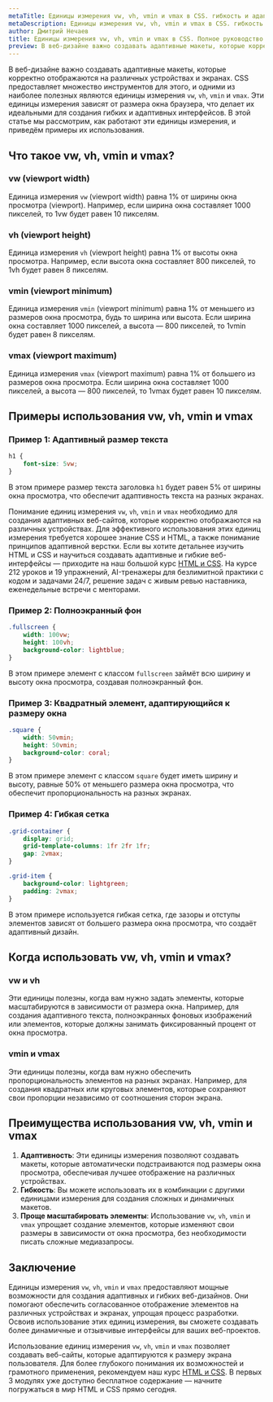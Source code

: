 ```yaml
---
metaTitle: Единицы измерения vw, vh, vmin и vmax в CSS. гибкость и адаптивность для вашего дизайна
metaDescription: Единицы измерения vw, vh, vmin и vmax в CSS. гибкость и адаптивность для вашего дизайна
author: Дмитрий Нечаев
title: Единицы измерения vw, vh, vmin и vmax в CSS. Полное руководство с примерами
preview: В веб-дизайне важно создавать адаптивные макеты, которые корректно отображаются на различных устройствах и экранах. CSS предоставляет множество инструментов для этого, и одними из наиболее полезных являются единицы измерения vw, vh, vmin и vmax.
---
```


В веб-дизайне важно создавать адаптивные макеты, которые корректно отображаются на различных устройствах и экранах. CSS предоставляет множество инструментов для этого, и одними из наиболее полезных являются единицы измерения `vw`, `vh`, `vmin` и `vmax`. Эти единицы измерения зависят от размера окна браузера, что делает их идеальными для создания гибких и адаптивных интерфейсов. В этой статье мы рассмотрим, как работают эти единицы измерения, и приведём примеры их использования.

## Что такое vw, vh, vmin и vmax?

### vw (viewport width)

Единица измерения `vw` (viewport width) равна 1% от ширины окна просмотра (viewport). Например, если ширина окна составляет 1000 пикселей, то 1vw будет равен 10 пикселям.

### vh (viewport height)

Единица измерения `vh` (viewport height) равна 1% от высоты окна просмотра. Например, если высота окна составляет 800 пикселей, то 1vh будет равен 8 пикселям.

### vmin (viewport minimum)

Единица измерения `vmin` (viewport minimum) равна 1% от меньшего из размеров окна просмотра, будь то ширина или высота. Если ширина окна составляет 1000 пикселей, а высота — 800 пикселей, то 1vmin будет равен 8 пикселям.

### vmax (viewport maximum)

Единица измерения `vmax` (viewport maximum) равна 1% от большего из размеров окна просмотра. Если ширина окна составляет 1000 пикселей, а высота — 800 пикселей, то 1vmax будет равен 10 пикселям.

## Примеры использования vw, vh, vmin и vmax

### Пример 1: Адаптивный размер текста

```css
h1 {
    font-size: 5vw;
}

```

В этом примере размер текста заголовка `h1` будет равен 5% от ширины окна просмотра, что обеспечит адаптивность текста на разных экранах.

Понимание единиц измерения `vw`, `vh`, `vmin` и `vmax` необходимо для создания адаптивных веб-сайтов, которые корректно отображаются на различных устройствах. Для эффективного использования этих единиц измерения требуется хорошее знание CSS и HTML, а также понимание принципов адаптивной верстки. Если вы хотите детальнее изучить HTML и CSS и научиться создавать адаптивные и гибкие веб-интерфейсы — приходите на наш большой курс [HTML и CSS](https://purpleschool.ru/course/html-css?utm_source=knowledgebase&utm_medium=text&utm_campaign=Edinitsy-izmereniya-vw-vh-vmin-i-vmax-v-CSS-Polnoe-rukovodstvo-s-primerami). На курсе 212 уроков и 19 упражнений, AI-тренажеры для безлимитной практики с кодом и задачами 24/7, решение задач с живым ревью наставника, еженедельные встречи с менторами.

### Пример 2: Полноэкранный фон

```css
.fullscreen {
    width: 100vw;
    height: 100vh;
    background-color: lightblue;
}

```

В этом примере элемент с классом `fullscreen` займёт всю ширину и высоту окна просмотра, создавая полноэкранный фон.

### Пример 3: Квадратный элемент, адаптирующийся к размеру окна

```css
.square {
    width: 50vmin;
    height: 50vmin;
    background-color: coral;
}

```

В этом примере элемент с классом `square` будет иметь ширину и высоту, равные 50% от меньшего размера окна просмотра, что обеспечит пропорциональность на разных экранах.

### Пример 4: Гибкая сетка

```css
.grid-container {
    display: grid;
    grid-template-columns: 1fr 2fr 1fr;
    gap: 2vmax;
}

.grid-item {
    background-color: lightgreen;
    padding: 2vmax;
}

```

В этом примере используется гибкая сетка, где зазоры и отступы элементов зависят от большего размера окна просмотра, что создаёт адаптивный дизайн.

## Когда использовать vw, vh, vmin и vmax?

### vw и vh

Эти единицы полезны, когда вам нужно задать элементы, которые масштабируются в зависимости от размера окна. Например, для создания адаптивного текста, полноэкранных фоновых изображений или элементов, которые должны занимать фиксированный процент от окна просмотра.

### vmin и vmax

Эти единицы полезны, когда вам нужно обеспечить пропорциональность элементов на разных экранах. Например, для создания квадратных или круговых элементов, которые сохраняют свои пропорции независимо от соотношения сторон экрана.

## Преимущества использования vw, vh, vmin и vmax

1. **Адаптивность**: Эти единицы измерения позволяют создавать макеты, которые автоматически подстраиваются под размеры окна просмотра, обеспечивая лучшее отображение на различных устройствах.
2. **Гибкость**: Вы можете использовать их в комбинации с другими единицами измерения для создания сложных и динамичных макетов.
3. **Проще масштабировать элементы**: Использование `vw`, `vh`, `vmin` и `vmax` упрощает создание элементов, которые изменяют свои размеры в зависимости от окна просмотра, без необходимости писать сложные медиазапросы.

## Заключение

Единицы измерения `vw`, `vh`, `vmin` и `vmax` предоставляют мощные возможности для создания адаптивных и гибких веб-дизайнов. Они помогают обеспечить согласованное отображение элементов на различных устройствах и экранах, упрощая процесс разработки. Освоив использование этих единиц измерения, вы сможете создавать более динамичные и отзывчивые интерфейсы для ваших веб-проектов.

Использование единиц измерения `vw`, `vh`, `vmin` и `vmax` позволяет создавать веб-сайты, которые адаптируются к размеру экрана пользователя. Для более глубокого понимания их возможностей и грамотного применения, рекомендуем наш курс [HTML и CSS](https://purpleschool.ru/course/html-css?utm_source=knowledgebase&utm_medium=text&utm_campaign=Edinitsy-izmereniya-vw-vh-vmin-i-vmax-v-CSS-Polnoe-rukovodstvo-s-primerami). В первых 3 модулях уже доступно бесплатное содержание — начните погружаться в мир HTML и CSS прямо сегодня.
